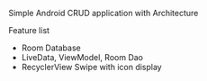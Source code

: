 Simple Android CRUD application with Architecture

Feature list
- Room Database
- LiveData, ViewModel, Room Dao
- RecyclerView Swipe with icon display
